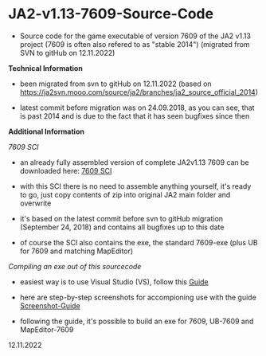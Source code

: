 # JA2-v1.13-7609-Source-Code

- Source code for the game executable of version 7609 of the JA2 v1.13 project (7609 is often also refered to as "stable 2014") (migrated from SVN to gitHub on 12.11.2022)


**Technical Information**

- been migrated from svn to gitHub on 12.11.2022 (based on https://ja2svn.mooo.com/source/ja2/branches/ja2_source_official_2014)

- latest commit before migration was on 24.09.2018, as you can see, that is past 2014 and is due to the fact that it has seen bugfixes since then


**Additional Information**

*7609 SCI*

- an already fully assembled version of complete JA2v1.13 7609 can be downloaded here: [7609 SCI](http://www.mediafire.com/file/12jqupe1q2ksa3b/7609_SCI.7z/file)

- with this SCI there is no need to assemble anything yourself, it's ready to go, just copy contents of zip into original JA2 main folder and overwrite

- it's based on the latest commit before svn to gitHub migration (September 24, 2018) and contains all bugfixes up to this date

- of course the SCI also contains the exe, the standard 7609-exe (plus UB for 7609 and matching MapEditor)    

*Compiling an exe out of this sourcecode*

- easiest way is to use Visual Studio (VS), follow this [Guide](http://thepit.ja-galaxy-forum.com/index.php?t=msg&th=19628&start=0&) 

- here are step-by-step screenshots for accompioning use with the guide [Screenshot-Guide](http://thepit.ja-galaxy-forum.com/index.php?t=msg&th=19628&start=0&)

- following the guide, it's possible to build an exe for 7609, UB-7609 and MapEditor-7609


12.11.2022
